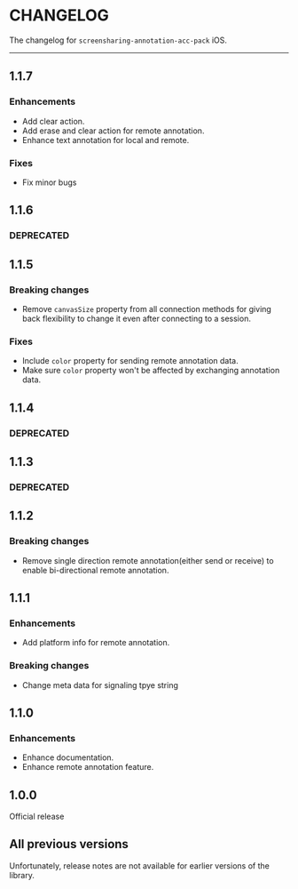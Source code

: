 # CHANGELOG

The changelog for `screensharing-annotation-acc-pack` iOS.

--------------------------------------

1.1.7
-----

### Enhancements

- Add clear action.
- Add erase and clear action for remote annotation.
- Enhance text annotation for local and remote.

### Fixes

- Fix minor bugs

1.1.6
-----

### DEPRECATED 


1.1.5
-----

### Breaking changes

- Remove `canvasSize` property from all connection methods for giving back flexibility to change it even after connecting to a session.

### Fixes

- Include `color` property for sending remote annotation data.
- Make sure `color` property won't be affected by exchanging annotation data.


1.1.4
-----

### DEPRECATED

1.1.3
-----

### DEPRECATED

1.1.2
-----

### Breaking changes

- Remove single direction remote annotation(either send or receive) to enable bi-directional remote annotation.

1.1.1
-----

### Enhancements

- Add platform info for remote annotation.

### Breaking changes

- Change meta data for signaling tpye string

1.1.0
-----

### Enhancements

- Enhance documentation.
- Enhance remote annotation feature.

1.0.0
-----

Official release

All previous versions
---------------------

Unfortunately, release notes are not available for earlier versions of the library.
